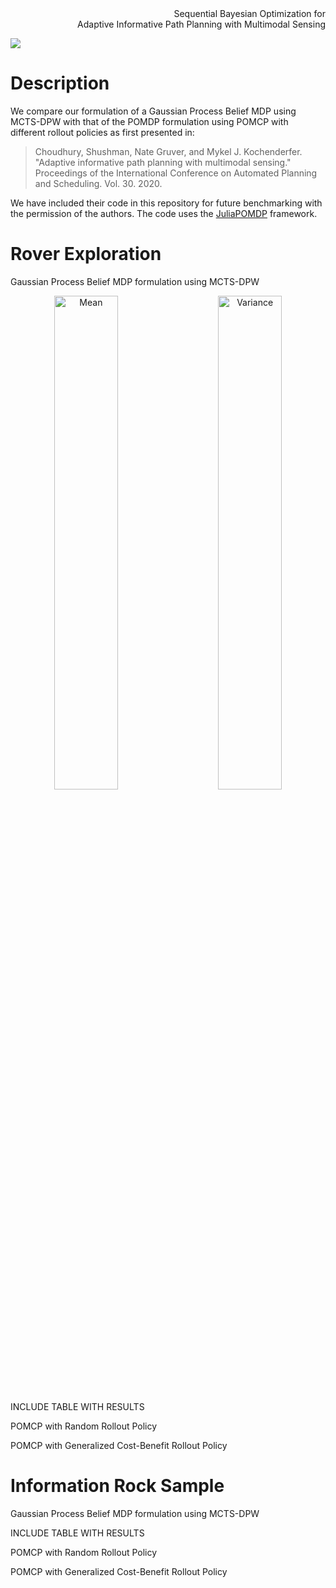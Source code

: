 <div style="text-align: right"> Sequential Bayesian Optimization for  <br /> Adaptive Informative Path Planning with Multimodal Sensing </div>
<!-- <p align="center">
# Sequential Bayesian Optimization for  <br /> Adaptive Informative Path Planning with Multimodal Sensing
</p> -->

![](https://github.com/josh0tt/SBO_AIPPMS/blob/main/img/Figure1.jpg)

<!--
# GPAIPPMS

This repository contains the code for the publication

> Insert paper citation 
```
@inproceedings{fischer2020information,
  title     = {Gaussian Process-based Adaptive Informative Path Planning with Multimodal Sensing},
  author    = {Joshua Ott, Edward Balaban, and Mykel Kochenderfer},
  booktitle = {insert},
  year      = {2023},
  volume    = {insert},
  series    = {insert},
  publisher = {insert},
  address   = {insert},
  month     = {insert}
}
```

 -->

# Description

We compare our formulation of a Gaussian Process Belief MDP using MCTS-DPW with that of the POMDP formulation using POMCP with different rollout policies as first presented in: 
> Choudhury, Shushman, Nate Gruver, and Mykel J. Kochenderfer. "Adaptive informative path planning with multimodal sensing." Proceedings of the International Conference on Automated Planning and Scheduling. Vol. 30. 2020.

We have included their code in this repository for future benchmarking with the permission of the authors. The code uses the [JuliaPOMDP](https://github.com/JuliaPOMDP/POMDPs.jl) framework. 

# Rover Exploration

Gaussian Process Belief MDP formulation using MCTS-DPW
<p align="center">
  <img alt="Mean" src="https://github.com/josh0tt/SBO_AIPPMS/blob/main/img/mean.gif" width="45%">
&nbsp; &nbsp; &nbsp; &nbsp;
  <img alt="Variance" src="https://github.com/josh0tt/SBO_AIPPMS/blob/main/img/var.gif" width="45%">
</p>

INCLUDE TABLE WITH RESULTS 

POMCP with Random Rollout Policy

POMCP with Generalized Cost-Benefit Rollout Policy

# Information Rock Sample

Gaussian Process Belief MDP formulation using MCTS-DPW

INCLUDE TABLE WITH RESULTS 

POMCP with Random Rollout Policy

POMCP with Generalized Cost-Benefit Rollout Policy


